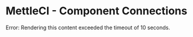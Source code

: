# MettleCI - Component Connections

Error: Rendering this content exceeded the timeout of 10 seconds.